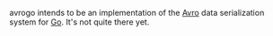 avrogo intends to be an implementation of the [Avro](http://avro.apache.org/) data serialization
system for [Go](http://golang.org/). It's not quite there yet.
